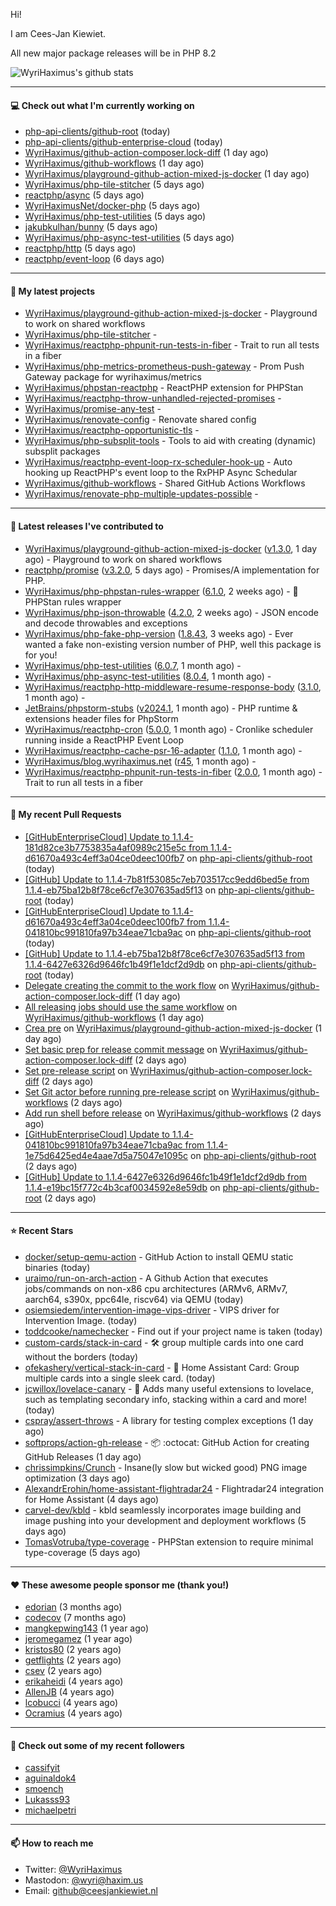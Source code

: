 Hi!

I am Cees-Jan Kiewiet.

All new major package releases will be in PHP 8.2

![WyriHaximus's github stats](https://github-readme-stats.vercel.app/api?username=WyriHaximus&show_icons=true)

---

#### 💻 Check out what I'm currently working on

- [php-api-clients/github-root](https://github.com/php-api-clients/github-root) (today)
- [php-api-clients/github-enterprise-cloud](https://github.com/php-api-clients/github-enterprise-cloud) (today)
- [WyriHaximus/github-action-composer.lock-diff](https://github.com/WyriHaximus/github-action-composer.lock-diff) (1 day ago)
- [WyriHaximus/github-workflows](https://github.com/WyriHaximus/github-workflows) (1 day ago)
- [WyriHaximus/playground-github-action-mixed-js-docker](https://github.com/WyriHaximus/playground-github-action-mixed-js-docker) (1 day ago)
- [WyriHaximus/php-tile-stitcher](https://github.com/WyriHaximus/php-tile-stitcher) (5 days ago)
- [reactphp/async](https://github.com/reactphp/async) (5 days ago)
- [WyriHaximusNet/docker-php](https://github.com/WyriHaximusNet/docker-php) (5 days ago)
- [WyriHaximus/php-test-utilities](https://github.com/WyriHaximus/php-test-utilities) (5 days ago)
- [jakubkulhan/bunny](https://github.com/jakubkulhan/bunny) (5 days ago)
- [WyriHaximus/php-async-test-utilities](https://github.com/WyriHaximus/php-async-test-utilities) (5 days ago)
- [reactphp/http](https://github.com/reactphp/http) (5 days ago)
- [reactphp/event-loop](https://github.com/reactphp/event-loop) (6 days ago)

---

#### 🌱 My latest projects

- [WyriHaximus/playground-github-action-mixed-js-docker](https://github.com/WyriHaximus/playground-github-action-mixed-js-docker) - Playground to work on shared workflows
- [WyriHaximus/php-tile-stitcher](https://github.com/WyriHaximus/php-tile-stitcher) - 
- [WyriHaximus/reactphp-phpunit-run-tests-in-fiber](https://github.com/WyriHaximus/reactphp-phpunit-run-tests-in-fiber) - Trait to run all tests in a fiber
- [WyriHaximus/php-metrics-prometheus-push-gateway](https://github.com/WyriHaximus/php-metrics-prometheus-push-gateway) - Prom Push Gateway package for wyrihaximus/metrics
- [WyriHaximus/phpstan-reactphp](https://github.com/WyriHaximus/phpstan-reactphp) - ReactPHP extension for PHPStan
- [WyriHaximus/reactphp-throw-unhandled-rejected-promises](https://github.com/WyriHaximus/reactphp-throw-unhandled-rejected-promises) - 
- [WyriHaximus/promise-any-test](https://github.com/WyriHaximus/promise-any-test) - 
- [WyriHaximus/renovate-config](https://github.com/WyriHaximus/renovate-config) - Renovate shared config
- [WyriHaximus/reactphp-opportunistic-tls](https://github.com/WyriHaximus/reactphp-opportunistic-tls) - 
- [WyriHaximus/php-subsplit-tools](https://github.com/WyriHaximus/php-subsplit-tools) - Tools to aid with creating (dynamic) subsplit packages
- [WyriHaximus/reactphp-event-loop-rx-scheduler-hook-up](https://github.com/WyriHaximus/reactphp-event-loop-rx-scheduler-hook-up) - Auto hooking up ReactPHP&#39;s event loop to the RxPHP Async Schedular
- [WyriHaximus/github-workflows](https://github.com/WyriHaximus/github-workflows) - Shared GitHub Actions Workflows
- [WyriHaximus/renovate-php-multiple-updates-possible](https://github.com/WyriHaximus/renovate-php-multiple-updates-possible) - 

---

#### 🔭 Latest releases I've contributed to

- [WyriHaximus/playground-github-action-mixed-js-docker](https://github.com/WyriHaximus/playground-github-action-mixed-js-docker) ([v1.3.0](https://github.com/WyriHaximus/playground-github-action-mixed-js-docker/releases/tag/v1.3.0), 1 day ago) - Playground to work on shared workflows
- [reactphp/promise](https://github.com/reactphp/promise) ([v3.2.0](https://github.com/reactphp/promise/releases/tag/v3.2.0), 5 days ago) - Promises/A implementation for PHP.
- [WyriHaximus/php-phpstan-rules-wrapper](https://github.com/WyriHaximus/php-phpstan-rules-wrapper) ([6.1.0](https://github.com/WyriHaximus/php-phpstan-rules-wrapper/releases/tag/6.1.0), 2 weeks ago) - 🌯 PHPStan rules wrapper
- [WyriHaximus/php-json-throwable](https://github.com/WyriHaximus/php-json-throwable) ([4.2.0](https://github.com/WyriHaximus/php-json-throwable/releases/tag/4.2.0), 2 weeks ago) - JSON encode and decode throwables and exceptions
- [WyriHaximus/php-fake-php-version](https://github.com/WyriHaximus/php-fake-php-version) ([1.8.43](https://github.com/WyriHaximus/php-fake-php-version/releases/tag/1.8.43), 3 weeks ago) - Ever wanted a fake non-existing version number of PHP, well this package is for you!
- [WyriHaximus/php-test-utilities](https://github.com/WyriHaximus/php-test-utilities) ([6.0.7](https://github.com/WyriHaximus/php-test-utilities/releases/tag/6.0.7), 1 month ago) - 
- [WyriHaximus/php-async-test-utilities](https://github.com/WyriHaximus/php-async-test-utilities) ([8.0.4](https://github.com/WyriHaximus/php-async-test-utilities/releases/tag/8.0.4), 1 month ago) - 
- [WyriHaximus/reactphp-http-middleware-resume-response-body](https://github.com/WyriHaximus/reactphp-http-middleware-resume-response-body) ([3.1.0](https://github.com/WyriHaximus/reactphp-http-middleware-resume-response-body/releases/tag/3.1.0), 1 month ago) - 
- [JetBrains/phpstorm-stubs](https://github.com/JetBrains/phpstorm-stubs) ([v2024.1](https://github.com/JetBrains/phpstorm-stubs/releases/tag/v2024.1), 1 month ago) - PHP runtime &amp; extensions header files for PhpStorm
- [WyriHaximus/reactphp-cron](https://github.com/WyriHaximus/reactphp-cron) ([5.0.0](https://github.com/WyriHaximus/reactphp-cron/releases/tag/5.0.0), 1 month ago) - Cronlike scheduler running inside a ReactPHP Event Loop
- [WyriHaximus/reactphp-cache-psr-16-adapter](https://github.com/WyriHaximus/reactphp-cache-psr-16-adapter) ([1.1.0](https://github.com/WyriHaximus/reactphp-cache-psr-16-adapter/releases/tag/1.1.0), 1 month ago) - 
- [WyriHaximus/blog.wyrihaximus.net](https://github.com/WyriHaximus/blog.wyrihaximus.net) ([r45](https://github.com/WyriHaximus/blog.wyrihaximus.net/releases/tag/r45), 1 month ago) - 
- [WyriHaximus/reactphp-phpunit-run-tests-in-fiber](https://github.com/WyriHaximus/reactphp-phpunit-run-tests-in-fiber) ([2.0.0](https://github.com/WyriHaximus/reactphp-phpunit-run-tests-in-fiber/releases/tag/2.0.0), 1 month ago) - Trait to run all tests in a fiber

---

#### 🔨 My recent Pull Requests

- [[GitHubEnterpriseCloud] Update to 1.1.4-181d82ce3b7753835a4af0989c215e5c from 1.1.4-d61670a493c4eff3a04ce0deec100fb7](https://github.com/php-api-clients/github-root/pull/1182) on [php-api-clients/github-root](https://github.com/php-api-clients/github-root) (today)
- [[GitHub] Update to 1.1.4-7b81f53085c7eb703517cc9edd6bed5e from 1.1.4-eb75ba12b8f78ce6cf7e307635ad5f13](https://github.com/php-api-clients/github-root/pull/1181) on [php-api-clients/github-root](https://github.com/php-api-clients/github-root) (today)
- [[GitHubEnterpriseCloud] Update to 1.1.4-d61670a493c4eff3a04ce0deec100fb7 from 1.1.4-041810bc991810fa97b34eae71cba9ac](https://github.com/php-api-clients/github-root/pull/1180) on [php-api-clients/github-root](https://github.com/php-api-clients/github-root) (today)
- [[GitHub] Update to 1.1.4-eb75ba12b8f78ce6cf7e307635ad5f13 from 1.1.4-6427e6326d9646fc1b49f1e1dcf2d9db](https://github.com/php-api-clients/github-root/pull/1179) on [php-api-clients/github-root](https://github.com/php-api-clients/github-root) (today)
- [Delegate creating the commit to the work flow](https://github.com/WyriHaximus/github-action-composer.lock-diff/pull/165) on [WyriHaximus/github-action-composer.lock-diff](https://github.com/WyriHaximus/github-action-composer.lock-diff) (1 day ago)
- [All releasing jobs should use the same workflow](https://github.com/WyriHaximus/github-workflows/pull/34) on [WyriHaximus/github-workflows](https://github.com/WyriHaximus/github-workflows) (1 day ago)
- [Crea pre](https://github.com/WyriHaximus/playground-github-action-mixed-js-docker/pull/6) on [WyriHaximus/playground-github-action-mixed-js-docker](https://github.com/WyriHaximus/playground-github-action-mixed-js-docker) (1 day ago)
- [Set basic prep for release commit message](https://github.com/WyriHaximus/github-action-composer.lock-diff/pull/164) on [WyriHaximus/github-action-composer.lock-diff](https://github.com/WyriHaximus/github-action-composer.lock-diff) (2 days ago)
- [Set pre-release script](https://github.com/WyriHaximus/github-action-composer.lock-diff/pull/163) on [WyriHaximus/github-action-composer.lock-diff](https://github.com/WyriHaximus/github-action-composer.lock-diff) (2 days ago)
- [Set Git actor before running pre-release script](https://github.com/WyriHaximus/github-workflows/pull/33) on [WyriHaximus/github-workflows](https://github.com/WyriHaximus/github-workflows) (2 days ago)
- [Add run shell before release](https://github.com/WyriHaximus/github-workflows/pull/32) on [WyriHaximus/github-workflows](https://github.com/WyriHaximus/github-workflows) (2 days ago)
- [[GitHubEnterpriseCloud] Update to 1.1.4-041810bc991810fa97b34eae71cba9ac from 1.1.4-1e75d6425ed4e4aae7d5a75047e1095c](https://github.com/php-api-clients/github-root/pull/1178) on [php-api-clients/github-root](https://github.com/php-api-clients/github-root) (2 days ago)
- [[GitHub] Update to 1.1.4-6427e6326d9646fc1b49f1e1dcf2d9db from 1.1.4-e19bc15f772c4b3caf0034592e8e59db](https://github.com/php-api-clients/github-root/pull/1177) on [php-api-clients/github-root](https://github.com/php-api-clients/github-root) (2 days ago)

---

#### ⭐ Recent Stars

- [docker/setup-qemu-action](https://github.com/docker/setup-qemu-action) - GitHub Action to install QEMU static binaries (today)
- [uraimo/run-on-arch-action](https://github.com/uraimo/run-on-arch-action) - A Github Action that executes jobs/commands on non-x86 cpu architectures (ARMv6, ARMv7, aarch64, s390x, ppc64le, riscv64) via QEMU (today)
- [osiemsiedem/intervention-image-vips-driver](https://github.com/osiemsiedem/intervention-image-vips-driver) - VIPS driver for Intervention Image. (today)
- [toddcooke/namechecker](https://github.com/toddcooke/namechecker) - Find out if your project name is taken (today)
- [custom-cards/stack-in-card](https://github.com/custom-cards/stack-in-card) - 🛠 group multiple cards into one card without the borders (today)
- [ofekashery/vertical-stack-in-card](https://github.com/ofekashery/vertical-stack-in-card) - 📐 Home Assistant Card: Group multiple cards into a single sleek card. (today)
- [jcwillox/lovelace-canary](https://github.com/jcwillox/lovelace-canary) - 🐤 Adds many useful extensions to lovelace, such as templating secondary info, stacking within a card and more! (today)
- [cspray/assert-throws](https://github.com/cspray/assert-throws) - A library for testing complex exceptions (1 day ago)
- [softprops/action-gh-release](https://github.com/softprops/action-gh-release) - 📦 :octocat: GitHub Action for creating GitHub Releases (1 day ago)
- [chrissimpkins/Crunch](https://github.com/chrissimpkins/Crunch) - Insane(ly slow but wicked good) PNG image optimization (3 days ago)
- [AlexandrErohin/home-assistant-flightradar24](https://github.com/AlexandrErohin/home-assistant-flightradar24) - Flightradar24 integration for Home Assistant (4 days ago)
- [carvel-dev/kbld](https://github.com/carvel-dev/kbld) - kbld seamlessly incorporates image building and image pushing into your development and deployment workflows (5 days ago)
- [TomasVotruba/type-coverage](https://github.com/TomasVotruba/type-coverage) - PHPStan extension to require minimal type-coverage (5 days ago)

---

#### ❤️ These awesome people sponsor me (thank you!)

- [edorian](https://github.com/edorian) (3 months ago)
- [codecov](https://github.com/codecov) (7 months ago)
- [mangkepwing143](https://github.com/mangkepwing143) (1 year ago)
- [jeromegamez](https://github.com/jeromegamez) (1 year ago)
- [kristos80](https://github.com/kristos80) (2 years ago)
- [getflights](https://github.com/getflights) (2 years ago)
- [csev](https://github.com/csev) (2 years ago)
- [erikaheidi](https://github.com/erikaheidi) (4 years ago)
- [AllenJB](https://github.com/AllenJB) (4 years ago)
- [lcobucci](https://github.com/lcobucci) (4 years ago)
- [Ocramius](https://github.com/Ocramius) (4 years ago)

---

#### 👯 Check out some of my recent followers

- [cassifyit](https://github.com/cassifyit)
- [aguinaldok4](https://github.com/aguinaldok4)
- [smoench](https://github.com/smoench)
- [Lukasss93](https://github.com/Lukasss93)
- [michaelpetri](https://github.com/michaelpetri)

---

#### 📫 How to reach me

- Twitter: [@WyriHaximus](https://twitter.com/WyriHaximus)
- Mastodon: [@wyri@haxim.us](https://toot-toot.wyrihaxim.us/@wyri)
- Email: [github@ceesjankiewiet.nl](mailto:github@ceesjankiewiet.nl)
